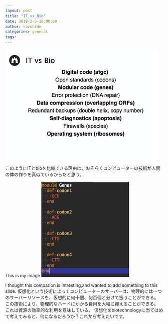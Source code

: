 ```yaml
---
layout: post
title: "IT_vs_Bio"
date: 2018-2-6-18:00:00
author: kazuhide
categories: general
tags: 
---
```


![it_bio](/images/it_bio.jpg)
このようにITとbioを比較できる理由は、おそらくコンピューターの技術が人間の体の作りを真似ているからだと思う。

This is my image
![genomeimage](/images/genomeimage.jpg)


I thought this comparion is intresting,and wanted to add something to this slide.
仮想化という技術によってコンピューターのサーバーは、物理的には一つのサーバーリソースを、仮想的に何十個、何百個と分けて扱うことができる。
この技術により、物理的なハードにかかる費用を大幅に抑えることができる。
これは資源の効率的な利用を意味している。
仮想化をbiotechnologyに当てはめて考えてみると、何になるだろうか？これから考えたいです。
